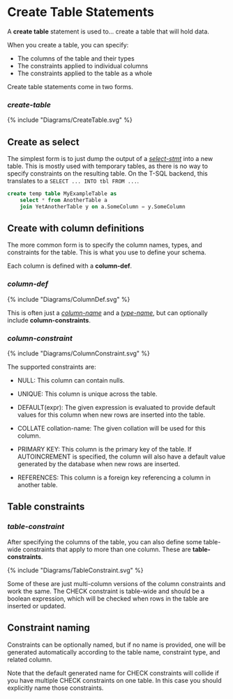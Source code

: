 # Create Table Statements

A **create table** statement is used to... create a table that will hold data.

When you create a table, you can specify:

* The columns of the table and their types
* The constraints applied to individual columns
* The constraints applied to the table as a whole

Create table statements come in two forms.

### _create-table_

{% include "Diagrams/CreateTable.svg" %}

## Create as select

The simplest form is to just dump the output of a [_select-stmt_](SelectStmt.md)
into a new table. This is mostly used with temporary tables, as there is no way
to specify constraints on the resulting table. On the T-SQL backend, this translates to a `SELECT ... INTO tbl FROM ...`.

```sql
create temp table MyExampleTable as
    select * from AnotherTable a
    join YetAnotherTable y on a.SomeColumn = y.SomeColumn
```

## Create with column definitions

The more common form is to specify the column names, types, and constraints for
the table. This is what you use to define your schema.

Each column is defined with a **column-def**.

### _column-def_

{% include "Diagrams/ColumnDef.svg" %}

This is often just a [_column-name_](Name.md) and a
[_type-name_](TypeHierarchy.md), but can optionally include
**column-constraints**.

### _column-constraint_

{% include "Diagrams/ColumnConstraint.svg" %}

The supported constraints are:

* NULL: This column can contain nulls.

* UNIQUE: This column is unique across the table.

* DEFAULT(expr): The given expression is evaluated to provide default values for
  this column when new rows are inserted into the table.

* COLLATE collation-name: The given collation will be used for this column.

* PRIMARY KEY: This column is the primary key of the table. If AUTOINCREMENT is
  specified, the column will also have a default value generated by the database
  when new rows are inserted.

* REFERENCES: This column is a foreign key referencing a column in another
  table.

## Table constraints

### _table-constraint_

After specifying the columns of the table, you can also define some table-wide
constraints that apply to more than one column. These are **table-constraints**.

{% include "Diagrams/TableConstraint.svg" %}

Some of these are just multi-column versions of the column constraints and work
the same. The CHECK constraint is table-wide and should be a boolean expression,
which will be checked when rows in the table are inserted or updated.

## Constraint naming

Constraints can be optionally named, but if no name is provided, one will be
generated automatically according to the table name, constraint type, and
related column.

Note that the default generated name for CHECK constraints will collide if you
have multiple CHECK constraints on one table. In this case you should explicitly
name those constraints.